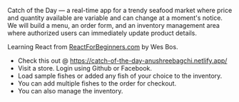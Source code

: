 Catch of the Day — a real-time app for a trendy seafood market where price and quantity available are variable and can change at a moment's notice. We will build a menu, an order form, and an inventory management area where authorized users can immediately update product details.

Learning React from [ReactForBeginners.com](https://ReactForBeginners.com) by Wes Bos.

- Check this out @ https://catch-of-the-day-anushreebagchi.netlify.app/
- Visit a store. Login using Github or Facebook.
- Load sample fishes or added any fish of your choice to the inventory.
- You can add multiple fishes to the order for checkout.
- You can also manage the inventory.

